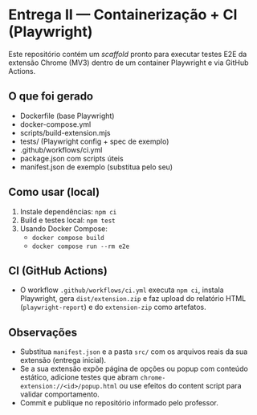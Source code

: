 # Entrega II — Containerização + CI (Playwright)

Este repositório contém um *scaffold* pronto para executar testes E2E da extensão Chrome (MV3)
dentro de um container Playwright e via GitHub Actions.

## O que foi gerado
- Dockerfile (base Playwright)
- docker-compose.yml
- scripts/build-extension.mjs
- tests/ (Playwright config + spec de exemplo)
- .github/workflows/ci.yml
- package.json com scripts úteis
- manifest.json de exemplo (substitua pelo seu)

## Como usar (local)
1. Instale dependências: `npm ci`
2. Build e testes local: `npm test`
3. Usando Docker Compose:
   - `docker compose build`
   - `docker compose run --rm e2e`

## CI (GitHub Actions)
- O workflow `.github/workflows/ci.yml` executa `npm ci`, instala Playwright, gera `dist/extension.zip` e faz upload do relatório HTML (`playwright-report`) e do `extension-zip` como artefatos.

## Observações
- Substitua `manifest.json` e a pasta `src/` com os arquivos reais da sua extensão (entrega inicial).
- Se a sua extensão expõe página de opções ou popup com conteúdo estático, adicione testes que abram `chrome-extension://<id>/popup.html` ou use efeitos do content script para validar comportamento.
- Commit e publique no repositório informado pelo professor.
